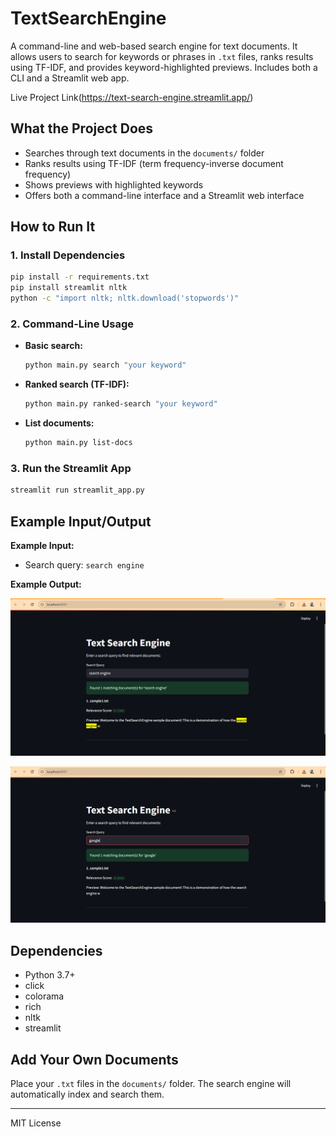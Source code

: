 # TextSearchEngine

A command-line and web-based search engine for text documents. It allows users to search for keywords or phrases in `.txt` files, ranks results using TF-IDF, and provides keyword-highlighted previews. Includes both a CLI and a Streamlit web app.

Live Project Link(https://text-search-engine.streamlit.app/)

## What the Project Does
- Searches through text documents in the `documents/` folder
- Ranks results using TF-IDF (term frequency-inverse document frequency)
- Shows previews with highlighted keywords
- Offers both a command-line interface and a Streamlit web interface

## How to Run It

### 1. Install Dependencies
```bash
pip install -r requirements.txt
pip install streamlit nltk
python -c "import nltk; nltk.download('stopwords')"
```

### 2. Command-Line Usage
- **Basic search:**
  ```bash
  python main.py search "your keyword"
  ```
- **Ranked search (TF-IDF):**
  ```bash
  python main.py ranked-search "your keyword"
  ```
- **List documents:**
  ```bash
  python main.py list-docs
  ```

### 3. Run the Streamlit App
```bash
streamlit run streamlit_app.py
```

## Example Input/Output

**Example Input:**
- Search query: `search engine`

**Example Output:**

![Ranked results screenshot](images/output1.png)

![Preview with highlighted keyword](images/output2.png)

## Dependencies
- Python 3.7+
- click
- colorama
- rich
- nltk
- streamlit

## Add Your Own Documents
Place your `.txt` files in the `documents/` folder. The search engine will automatically index and search them.

---
MIT License 
